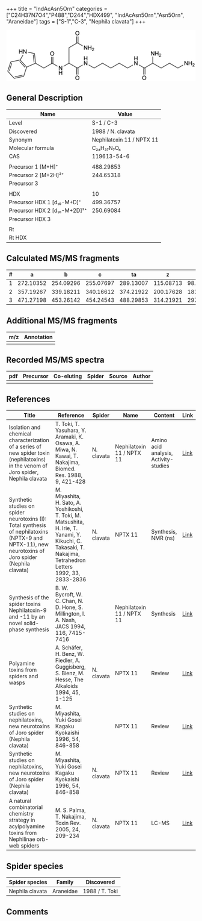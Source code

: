 +++
title = "IndAcAsn5Orn"
categories = ["C24H37N7O4","P488","D244","HDX499",
"IndAcAsn5Orn","Asn5Orn",
"Araneidae"]
tags = ["S-1","C-3",
"Nephila clavata"]
+++

![](/img/IndAcAsn5Orn.png)

## General Description

| Name                         | Value                     |
|------------------------------|---------------------------|
| Level                        | S-1 / C-3                       |
| Discovered                   | 1988 / N. clavata         |
| Synonym                      | Nephilatoxin 11 / NPTX 11 |
| Molecular formula            | C₂₄H₃₇N₇O₄                |
| CAS                          | 119613-54-6               |
|                              |                           |
| Precursor 1 [M+H]⁺           | 488.29853                 |
| Precursor 2 [M+2H]²⁺         | 244.65318                 |
| Precursor 3                  |                           |
|                              |                           |
| HDX                          | 10                        |
| Precursor HDX 1 [d₁₀-M+D]⁺   | 499.36757                 |
| Precursor HDX 2 [d₁₀-M+2D]²⁺ | 250.69084                 |
| Precursor HDX 3              |                           |
|                              |                           |
| Rt                           |                           |
| Rt HDX                       |                           |

## Calculated MS/MS fragments

| # | a         | b         | c         | ta        | z         | y         | tz        |
|---|-----------|-----------|-----------|-----------|-----------|-----------|-----------|
| 1 | 272.10352 | 254.09296 | 255.07697 | 289.13007 | 115.08713 | 98.06058  | 132.11368 |
| 2 | 357.19267 | 339.18211 | 340.16612 | 374.21922 | 200.17628 | 183.14973 | 217.20283 |
| 3 | 471.27198 | 453.26142 | 454.24543 | 488.29853 | 314.21921 | 297.19266 | 331.24576 |

## Additional MS/MS fragments

| m/z       | Annotation |
|-----------|------------|
|           |            |

## Recorded MS/MS spectra

| pdf | Precursor | Co-eluting | Spider | Source | Author |
|-----|-----------|------------|--------|--------|--------|
|     |           |            |        |        |        |

## References

| Title                                                                                                                                                | Reference                                                                                                                                                       | Spider     | Name                      | Content                               | Link                                                                                                   |
|------------------------------------------------------------------------------------------------------------------------------------------------------|-----------------------------------------------------------------------------------------------------------------------------------------------------------------|------------|---------------------------|---------------------------------------|--------------------------------------------------------------------------------------------------------|
| Isolation and chemical characterization of a series of new spider toxin (nephilatoxins) in the venom of Joro spider, Nephila clavata                 | T. Toki, T. Yasuhara, Y. Aramaki, K. Osawa, A. Miwa, N. Kawai, T. Nakajima, Biomed. Res. 1988, 9, 421-428                                                       | N. clavata | Nephilatoxin 11 / NPTX 11 | Amino acid analysis, Activity-studies | [Link](https://www.jstage.jst.go.jp/article/biomedres/9/6/9_421/_article)                              |
| Synthetic studies on spider neurotoxins (I): Total synthesis of nephilatoxins (NPTX-9 and NPTX-11), new neurotoxins of Joro spider (Nephila clavata) | M. Miyashita, H. Sato, A. Yoshikoshi, T. Toki, M. Matsushita, H. Irie, T. Yanami, Y. Kikuchi, C. Takasaki, T. Nakajima, Tetrahedron Letters 1992, 33, 2833-2836 | N. clavata | NPTX 11                   | Synthesis, NMR (ns)                   | [Link](https://www.sciencedirect.com/science/article/pii/S0040403900788733)                            |
| Synthesis of the spider toxins Nephilatoxin-9 and -11 by an novel solid-phase synthesis                                                              | B. W. Bycroft, W. C. Chan, N. D. Hone, S. Millington, I. A. Nash, JACS 1994, 116, 7415-7416                                                                     |            | Nephilatoxin 11 / NPTX 11 | Synthesis                             | [Link](https://pubs.acs.org/doi/abs/10.1021/ja00095a058)                                               |
| Polyamine toxins from spiders and wasps                                                                                                              | A. Schäfer, H. Benz, W. Fiedler, A. Guggisberg, S. Bienz, M. Hesse, The Alkaloids 1994, 45, 1-125                                                               | N. clavata | NPTX 11                   | Review                                | [Link](https://www.sciencedirect.com/science/article/pii/S009995980860276X)                            |
| Synthetic studies on nephilatoxins, new neurotoxins of Joro spider (Nephila clavata)                                                                 | M. Miyashita, Yuki Gosei Kagaku Kyokaishi 1996, 54, 846-858                                                                                                     |            | NPTX 11                   | Review                                | [Link](https://www.jstage.jst.go.jp/article/yukigoseikyokaishi1943/54/10/54_10_846/_article/-char/ja/) |
| Synthetic studies on nephilatoxins, new neurotoxins of Joro spider (Nephila clavata)                                                                 | M. Miyashita, Yuki Gosei Kagaku Kyokaishi 1996, 54, 846-858                                                                                                     | N. clavata | NPTX 11                   | Review                                | [Link](https://www.jstage.jst.go.jp/article/yukigoseikyokaishi1943/54/10/54_10_846/_article/-char/ja/) |
| A natural combinatorial chemistry strategy in acylpolyamine toxins from Nephilinae orb-web spiders                                                   | M. S. Palma, T. Nakajima, Toxin Rev. 2005, 24, 209-234                                                                                                          | N. clavata | NPTX 11                   | LC-MS                                 | [Link](https://www.tandfonline.com/doi/abs/10.1081/TXR-200057857)                                      |

## Spider species

| Spider species  | Family    | Discovered     |
|-----------------|-----------|----------------|
| Nephila clavata | Araneidae | 1988 / T. Toki |

## Comments